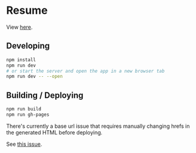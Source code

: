 # Resume

View [here](https://michealparks.github.io/resume/).

## Developing

```bash
npm install
npm run dev
# or start the server and open the app in a new browser tab
npm run dev -- --open
```

## Building / Deploying

```bash
npm run build
npm run gh-pages
```

There's currently a base url issue that requires manually changing hrefs in the generated HTML before deploying.

See [this issue](https://github.com/sveltejs/kit/issues/595).
